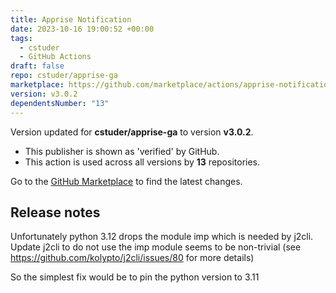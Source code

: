 ```yaml
---
title: Apprise Notification
date: 2023-10-16 19:00:52 +00:00
tags:
  - cstuder
  - GitHub Actions
draft: false
repo: cstuder/apprise-ga
marketplace: https://github.com/marketplace/actions/apprise-notification
version: v3.0.2
dependentsNumber: "13"
---
```



Version updated for **cstuder/apprise-ga** to version **v3.0.2**.
- This publisher is shown as 'verified' by GitHub.
- This action is used across all versions by **13** repositories.

Go to the [GitHub Marketplace](https://github.com/marketplace/actions/apprise-notification) to find the latest changes.

## Release notes

Unfortunately python 3.12 drops the module imp which is needed by j2cli.
Update j2cli to do not use the imp module seems to be non-trivial (see https://github.com/kolypto/j2cli/issues/80 for more details)

So the simplest fix would be to pin the python version to 3.11
